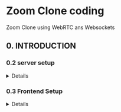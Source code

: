 # Zoom Clone coding

Zoom Clone using WebRTC ans Websockets

## 0. INTRODUCTION
### 0.2 server setup
<details>

1. 프로젝트 초기화
    - npm init -y
        - npm(Node Packaged Manager): Node.js로 만들어진 모듈을 웹에서 받아서 설치하고 관리해주는 프로그램
        - npm init : 프로젝트 초기화(내용이 비어있는 package.json 생성)
        - -y : defualt값으로 package.json 생성
2. package.json 수정
    - script, main 삭제
    - description 추가
    - license MIT로 변경
3. Nodemon 설치
    - npm i nodemon -D
4. Babel 설치
    - npm i @babel/core @babel/cli @babel/node -D
5. Preset 설치
    - npm i @babel/preset-env -D
6. Express 설치
    - npm i express
7. Pug 설치
    - npm i pug
8. nodemon.json 추가 & nodemon 설정
    - exec key 추가(src/server.js에 대해 babel-node 명령문 실행)
9. babel.config.json 추가
    - 사용할 preset 입력
10. package.json script 추가
    - dev key 추가: nodemon 호출 -> nodemon.js의 코드 실행
11. src/server.js 추가
    - express import
    - app 생성 후 app.listen(3000) : 3000port로 실행
12. 실행
    - npm run dev

</details>

### 0.3 Frontend Setup
<details>

1. server.js에 Pug 설정
2. server.js에 route 설정
 - ecpress()로 home.pug를 렌더링 함
3. server.js에 static file 등록
 - /public 경로에 있는 파일들(현재 app.js)이 static으로 등록
4. home.pug 수정
 - script 적용 app.js
 - html 뼈대 코드 작성
 - MVP CSS 적용
5. app.js 수정
 - 이곳에 js코드 작성함
 - 테스트 용으로 alert 작성
6. nodemon 설정 변경
 - /public 경로의 파일들을 ignore로 지정
 - ignore: 해당 경로의 파일이 변경되어도 서버가 재시작 되지 않음
 - front-end가 변경될 때는 server까지 재시작할 필요 없음

</details>